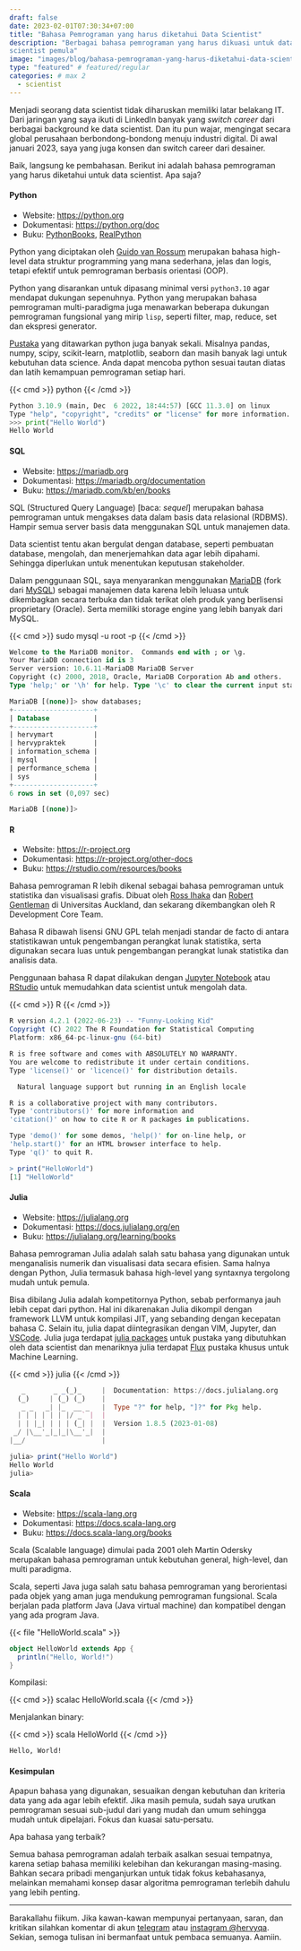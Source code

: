 ```yaml
---
draft: false
date: 2023-02-01T07:30:34+07:00
title: "Bahasa Pemrograman yang harus diketahui Data Scientist"
description: "Berbagai bahasa pemrograman yang harus dikuasi untuk data
scientist pemula"
image: "images/blog/bahasa-pemrograman-yang-harus-diketahui-data-scientist.png"
type: "featured" # featured/regular
categories: # max 2
  - scientist
---
```


Menjadi seorang data scientist tidak diharuskan memiliki latar belakang IT.
Dari jaringan yang saya ikuti di LinkedIn banyak yang _switch career_ dari
berbagai background ke data scientist. Dan itu pun wajar, mengingat secara
global perusahaan berbondong-bondong menuju industri digital.
Di awal januari 2023, saya yang juga konsen dan switch career dari desainer.

Baik, langsung ke pembahasan. Berikut ini adalah bahasa pemrograman yang
harus diketahui untuk data scientist. Apa saja?

#### Python

- Website: https://python.org
- Dokumentasi: https://python.org/doc
- Buku:
[PythonBooks](https://pythonbooks.org),
[RealPython](https://realpython.com/best-python-books)

Python yang diciptakan oleh [Guido van
Rossum](https://gvanrossum.github.io) merupakan bahasa high-level data struktur
programming yang mana sederhana, jelas dan logis, tetapi efektif untuk
pemrograman berbasis orientasi (OOP).

Python yang disarankan untuk dipasang minimal versi `python3.10` agar
mendapat dukungan sepenuhnya. Python yang merupakan bahasa pemrograman
multi-paradigma juga menawarkan beberapa dukungan pemrograman fungsional yang
mirip `lisp`, seperti filter, map, reduce, set dan ekspresi generator.

[Pustaka](https://pypi.org) yang ditawarkan python juga banyak sekali.
Misalnya pandas, numpy, scipy, scikit-learn, matplotlib, seaborn dan masih
banyak lagi untuk kebutuhan data science. Anda dapat mencoba python sesuai
tautan diatas dan latih kemampuan pemrograman setiap hari.

{{< cmd >}}
python
{{< /cmd >}}

```python
Python 3.10.9 (main, Dec  6 2022, 18:44:57) [GCC 11.3.0] on linux
Type "help", "copyright", "credits" or "license" for more information.
>>> print("Hello World")
Hello World
```

#### SQL

- Website: https://mariadb.org
- Dokumentasi: https://mariadb.org/documentation
- Buku: https://mariadb.com/kb/en/books

SQL (Structured Query Language) [baca: _sequel_] merupakan bahasa
pemrograman untuk mengakses data dalam basis data relasional (RDBMS).
Hampir semua server basis data menggunakan SQL untuk manajemen data.

Data scientist tentu akan bergulat dengan database, seperti pembuatan
database, mengolah, dan menerjemahkan data agar lebih dipahami. Sehingga
diperlukan untuk menentukan keputusan stakeholder.

Dalam penggunaan SQL, saya menyarankan menggunakan
[MariaDB](https://mariadb.org) (fork dari [MySQL](https://www.mysql.com))
sebagai manajemen data karena lebih leluasa untuk dikembagkan secara terbuka dan
tidak terikat oleh produk yang berlisensi proprietary (Oracle). Serta memiliki
storage engine yang lebih banyak dari MySQL.

{{< cmd >}}
sudo mysql -u root -p
{{< /cmd >}}

```sql
Welcome to the MariaDB monitor.  Commands end with ; or \g.
Your MariaDB connection id is 3
Server version: 10.6.11-MariaDB MariaDB Server
Copyright (c) 2000, 2018, Oracle, MariaDB Corporation Ab and others.
Type 'help;' or '\h' for help. Type '\c' to clear the current input statement.

MariaDB [(none)]> show databases;
+--------------------+
| Database           |
+--------------------+
| hervymart          |
| hervypraktek       |
| information_schema |
| mysql              |
| performance_schema |
| sys                |
+--------------------+
6 rows in set (0,097 sec)

MariaDB [(none)]>
```

#### R

- Website: https://r-project.org
- Dokumentasi: https://r-project.org/other-docs
- Buku: https://rstudio.com/resources/books

Bahasa pemrograman R lebih dikenal sebagai bahasa pemrograman untuk
statistika dan visualisasi grafis. Dibuat oleh [Ross
Ihaka](https://en.wikipedia.org/wiki/Ross_Ihaka) dan [Robert
Gentleman](https://en.wikipedia.org/wiki/Robert_Gentleman_(statistician)) di
Universitas Auckland, dan sekarang dikembangkan oleh R Development Core Team.

Bahasa R dibawah lisensi GNU GPL telah menjadi standar de facto di
antara statistikawan untuk pengembangan perangkat lunak statistika, serta
digunakan secara luas untuk pengembangan perangkat lunak statistika dan analisis
data.

Penggunaan bahasa R dapat dilakukan dengan [Jupyter
Notebook](https://jupyter.org) atau [RStudio](https://r-project.org.org) untuk
memudahkan data scientist untuk mengolah data.

{{< cmd >}}
R
{{< /cmd >}}

```R
R version 4.2.1 (2022-06-23) -- "Funny-Looking Kid"
Copyright (C) 2022 The R Foundation for Statistical Computing
Platform: x86_64-pc-linux-gnu (64-bit)

R is free software and comes with ABSOLUTELY NO WARRANTY.
You are welcome to redistribute it under certain conditions.
Type 'license()' or 'licence()' for distribution details.

  Natural language support but running in an English locale

R is a collaborative project with many contributors.
Type 'contributors()' for more information and
'citation()' on how to cite R or R packages in publications.

Type 'demo()' for some demos, 'help()' for on-line help, or
'help.start()' for an HTML browser interface to help.
Type 'q()' to quit R.

> print("HelloWorld")
[1] "HelloWorld"
```

#### Julia

- Website: https://julialang.org
- Dokumentasi: https://docs.julialang.org/en
- Buku: https://julialang.org/learning/books

Bahasa pemrograman Julia adalah salah satu bahasa yang digunakan untuk
menganalisis numerik dan visualisasi data secara efisien. Sama halnya dengan
Python, Julia termasuk bahasa high-level yang syntaxnya tergolong mudah untuk
pemula.

Bisa dibilang Julia adalah kompetitornya Python, sebab performanya jauh
lebih cepat dari python. Hal ini dikarenakan Julia dikompil dengan framework
LLVM untuk kompilasi JIT, yang sebanding dengan kecepatan bahasa C.
Selain itu, julia dapat diintegrasikan dengan VIM, Jupyter, dan
[VSCode](https://julia-vscode.org). Julia juga terdapat [julia
packages](https://www.juliapackages.com) untuk pustaka yang dibutuhkan oleh data
scientist dan menariknya julia terdapat [Flux](https://fluxml.ai) pustaka khusus
untuk Machine Learning.

{{< cmd >}}
julia
{{< /cmd >}}

```julia
   _       _ _(_)_     |  Documentation: https://docs.julialang.org
  (_)     | (_) (_)    |
   _ _   _| |_  __ _   |  Type "?" for help, "]?" for Pkg help.
  | | | | | | |/ _` |  |
  | | |_| | | | (_| |  |  Version 1.8.5 (2023-01-08)
 _/ |\__'_|_|_|\__'_|  |
|__/                   |

julia> print("Hello World")
Hello World
julia>
```
#### Scala

- Website: https://scala-lang.org
- Dokumentasi: https://docs.scala-lang.org
- Buku: https://docs.scala-lang.org/books

Scala (Scalable language) dimulai pada 2001 oleh Martin Odersky merupakan
bahasa pemrograman untuk kebutuhan general, high-level, dan multi paradigma.

Scala, seperti Java juga salah satu bahasa pemrograman yang berorientasi
pada objek yang aman juga mendukung pemrograman fungsional. Scala berjalan pada
platform Java (Java virtual machine) dan kompatibel dengan yang ada program
Java.

{{< file "HelloWorld.scala" >}}

```scala
object HelloWorld extends App {
  println("Hello, World!")
}
```

Kompilasi:

{{< cmd >}}
scalac HelloWorld.scala
{{< /cmd >}}

Menjalankan binary:

{{< cmd >}}
scala HelloWorld
{{< /cmd >}}

```sh
Hello, World!
```

#### Kesimpulan

Apapun bahasa yang digunakan, sesuaikan dengan kebutuhan dan kriteria data
yang ada agar lebih efektif. Jika masih pemula, sudah saya urutkan pemrograman
sesuai sub-judul dari yang mudah dan umum sehingga mudah untuk dipelajari. Fokus
dan kuasai satu-persatu.

Apa bahasa yang terbaik?

Semua bahasa pemrograman adalah terbaik asalkan sesuai tempatnya, karena
setiap bahasa memiliki kelebihan dan kekurangan masing-masing. Bahkan secara
pribadi menganjurkan untuk tidak fokus kebahasanya, melainkan memahami konsep
dasar algoritma pemrograman terlebih dahulu yang lebih penting.

***

Barakallahu fiikum.
Jika kawan-kawan mempunyai pertanyaan, saran, dan kritikan silahkan komentar
di akun [telegram](https://t.me/hervyqa) atau [instagram
@hervyqa](https://instagram.com/hervyqa). Sekian, semoga tulisan ini bermanfaat
untuk pembaca semuanya. Aamiin.
